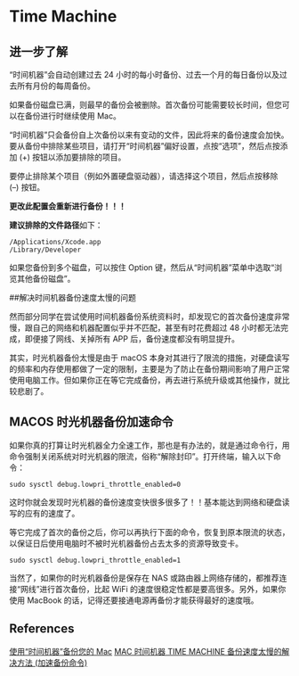 # Time Machine

## 进一步了解
“时间机器”会自动创建过去 24 小时的每小时备份、过去一个月的每日备份以及过去所有月份的每周备份。

如果备份磁盘已满，则最早的备份会被删除。首次备份可能需要较长时间，但您可以在备份进行时继续使用 Mac。

“时间机器”只会备份自上次备份以来有变动的文件，因此将来的备份速度会加快。
要从备份中排除某些项目，请打开“时间机器”偏好设置，点按“选项”，然后点按添加 (+) 按钮以添加要排除的项目。

要停止排除某个项目（例如外置硬盘驱动器），请选择这个项目，然后点按移除 (–) 按钮。

**更改此配置会重新进行备份！！！**

**建议排除的文件路径**如下：
```
/Applications/Xcode.app
/Library/Developer
```

如果您备份到多个磁盘，可以按住 Option 键，然后从“时间机器”菜单中选取“浏览其他备份磁盘”。

##解决时间机器备份速度太慢的问题

然而部分同学在尝试使用时间机器备份系统资料时，却发现它的首次备份速度非常慢，跟自己的网络和机器配置似乎并不匹配，甚至有时花费超过 48 小时都无法完成，即便接了网线、关掉所有 APP 后，备份速度都没有明显提升。

其实，时光机器备份太慢是由于 macOS 本身对其进行了限流的措施，对硬盘读写的频率和内存使用都做了一定的限制，主要是为了防止在备份期间影响了用户正常使用电脑工作。但如果你正在等它完成备份，再去进行系统升级或其他操作，就比较悲剧了。

## MACOS 时光机器备份加速命令

如果你真的打算让时光机器全力全速工作，那也是有办法的，就是通过命令行，用命令强制关闭系统对时光机器的限流，俗称“解除封印”。打开终端，输入以下命令：

`sudo sysctl debug.lowpri_throttle_enabled=0`

这时你就会发现时光机器的备份速度变快很多很多了！！基本能达到网络和硬盘读写的应有的速度了。

等它完成了首次的备份之后，你可以再执行下面的命令，恢复到原本限流的状态，以保证日后使用电脑时不被时光机器备份占去太多的资源导致变卡。

`sudo sysctl debug.lowpri_throttle_enabled=1`

当然了，如果你的时光机器备份是保存在 NAS 或路由器上网络存储的，都推荐连接“网线”进行首次备份，比起 WiFi 的速度很稳定性都是要高很多。另外，如果你使用 MacBook 的话，记得还要接通电源再备份才能获得最好的速度哦。

## References
[使用“时间机器”备份您的 Mac](https://support.apple.com/zh-cn/HT201250)
[MAC 时间机器 TIME MACHINE 备份速度太慢的解决方法 (加速备份命令)](https://www.freesion.com/article/2959604216/)
